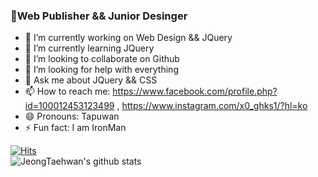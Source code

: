 ### 🎨Web Publisher && Junior Desinger

<!--
**JeongTaehwan/JeongTaehwan** is a ✨ _special_ ✨ repository because its `README.md` (this file) appears on your GitHub profile.

Here are some ideas to get you started:
-->

- 🔭 I’m currently working on Web Design && JQuery
- 🌱 I’m currently learning JQuery
- 👯 I’m looking to collaborate on Github
- 🤔 I’m looking for help with everything
- 💬 Ask me about JQuery && CSS
- 📫 How to reach me: <https://www.facebook.com/profile.php?id=100012453123499> , <https://www.instagram.com/x0_ghks1/?hl=ko>
- 😄 Pronouns: Tapuwan
- ⚡ Fun fact: I am IronMan

[![Hits](https://hits.seeyoufarm.com/api/count/incr/badge.svg?url=https%3A%2F%2Fgithub.com%2FJeongTaehwan%2Fhit-counter&count_bg=%230F019C&title_bg=%23FFFFFF&icon=css3.svg&icon_color=%231C00C2&title=hits&edge_flat=false)](https://hits.seeyoufarm.com)  
![JeongTaehwan's github stats](https://github-readme-stats.vercel.app/api?username=JeongTaehwan&show_icons=true&theme=tokyonight)  
